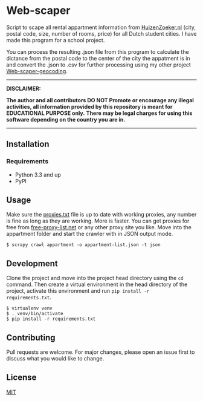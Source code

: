 # Web-scaper

Script to scape all rental appartment information from [HuizenZoeker.nl](https://www.huizenzoeker.nl) (city, postal code, size, number of rooms, price) for all Dutch student cities. I have made this program for a school project.

You can process the resulting .json file from this program to calculate the dictance from the postal code to the center of the city the appatment is in and convert the .json to .csv for further processing using my other project [Web-scaper-geocoding](https://github.com/bob-swinkels/Web-scraper-geocoding).

---
**DISCLAIMER:**

**The author and all contributors DO NOT Promote or encourage any illegal activities, all information provided by this repository is meant for EDUCATIONAL PURPOSE only.** **There may be legal charges for using this software depending on the country you are in.**

---

## Installation
### Requirements
* Python 3.3 and up
* PyPI

## Usage
Make sure the [proxies.txt](appartment\appartment\proxies.txt) file is up to date with working proxies, any number is fine as long as they are working. More is faster. You can get proxies for free from [free-proxy-list.net](https://free-proxy-list.net/) or any other proxy site you like.
Move into the appartment folder and start the crawler with in JSON output mode.
```
$ scrapy crawl appartment -o appartment-list.json -t json
```

## Development
Clone the project and move into the project head directory using the ```cd``` command. Then create a virtual environment in the head directory of the project, activate this environment and run ```pip install -r requirements.txt```.
```
$ virtualenv venv
$ . venv/bin/activate
$ pip install -r requirements.txt
```

## Contributing
Pull requests are welcome. For major changes, please open an issue first to discuss what you would like to change.

## License
[MIT](LICENSE)